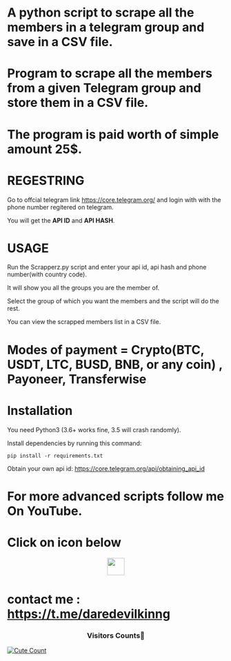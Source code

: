 # A python script to scrape all the members in a telegram group and save in a CSV file.

# Program to scrape all the members from a given Telegram group and store them in a CSV file.

# The program is paid worth of simple amount 25$.

# REGESTRING
Go to offcial telegram link https://core.telegram.org/ and login with with the phone number regitered on telegram.

You will get the **API ID** and **API HASH**.

# USAGE

Run the Scrapperz.py script and enter your api id, api hash and phone number(with country code).

It will show you all the groups you are the member of.

Select the group of which you want the members and the script will do the rest.

You can view the scrapped members list in a CSV file.

# Modes of payment = Crypto(BTC, USDT, LTC, BUSD, BNB, or any coin) , Payoneer, Transferwise

# Installation

You need Python3 (3.6+ works fine, 3.5 will crash randomly).

Install dependencies by running this command:

    pip install -r requirements.txt

Obtain your own api id: https://core.telegram.org/api/obtaining_api_id

#                            For more advanced scripts follow me On YouTube.
#                                       Click on icon below

</p>
<p align="center">
  <a href="https://www.youtube.com/watch?v=ifOJayL3qAQ">
    <img src="https://www.iconsdb.com/icons/preview/red/youtube-4-xxl.png" width="40" height="40">
  </a>
</p>

# contact me : https://t.me/daredevilkinng


<h3 align="center">Visitors Counts👀</h3>
<a href="https://github.com/daredevilkinng/Channel-Scrapper"><img alt="Cute Count" src="https://count.getloli.com/get/@Channel-Scrapper?theme=rule34" /></a>


